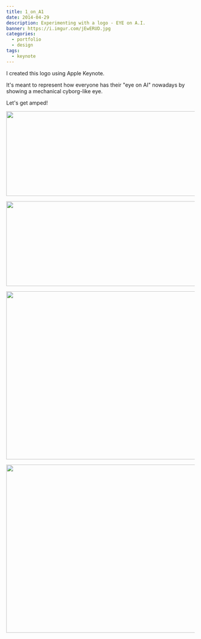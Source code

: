 ```yaml
---
title: 1_on_A1
date: 2014-04-29
description: Experimenting with a logo - EYE on A.I.
banner: https://i.imgur.com/jEwERUD.jpg
categories:
  - portfolio
  - design
tags:
  - keynote
---
```


I created this logo using Apple Keynote.

It's meant to represent how everyone has their "eye on AI" nowadays by showing a mechanical cyborg-like eye.

Let's get amped!

<p class="centered">
  <img src="https://i.imgur.com/blH4Sf2.jpg" style="width:530px;height:227px">
</p>

<p class="centered">
  <img src="https://i.imgur.com/HsH0CCb.jpg" style="width:530px;height:227px">
</p>

<p class="centered">
  <img src="https://i.imgur.com/UbLcKAQ.jpg" style="width:600px;height:450px">
</p>

<p class="centered">
  <img src="https://i.imgur.com/jEwERUD.jpg" style="width:600px;height:450px">
</p>
